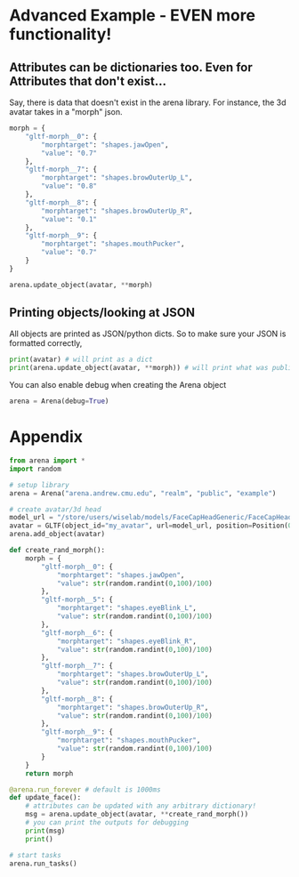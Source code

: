 # Advanced Example - EVEN more functionality!

## Attributes can be dictionaries too. Even for Attributes that don't exist...
Say, there is data that doesn't exist in the arena library. For instance, the 3d avatar takes in a "morph" json.
```python
morph = {
    "gltf-morph__0": {
        "morphtarget": "shapes.jawOpen",
        "value": "0.7"
    },
    "gltf-morph__7": {
        "morphtarget": "shapes.browOuterUp_L",
        "value": "0.8"
    },
    "gltf-morph__8": {
        "morphtarget": "shapes.browOuterUp_R",
        "value": "0.1"
    },
    "gltf-morph__9": {
        "morphtarget": "shapes.mouthPucker",
        "value": "0.7"
    }
}

arena.update_object(avatar, **morph)
```

## Printing objects/looking at JSON
All objects are printed as JSON/python dicts. So to make sure your JSON is formatted correctly,
```python
print(avatar) # will print as a dict
print(arena.update_object(avatar, **morph)) # will print what was published as a dict
```
You can also enable debug when creating the Arena object
```python
arena = Arena(debug=True)
```

# Appendix
```python
from arena import *
import random

# setup library
arena = Arena("arena.andrew.cmu.edu", "realm", "public", "example")

# create avatar/3d head
model_url = "/store/users/wiselab/models/FaceCapHeadGeneric/FaceCapHeadGeneric.gltf"
avatar = GLTF(object_id="my_avatar", url=model_url, position=Position(0,1.75,-1.5), scale=Scale(5,5,5))
arena.add_object(avatar)

def create_rand_morph():
    morph = {
        "gltf-morph__0": {
            "morphtarget": "shapes.jawOpen",
            "value": str(random.randint(0,100)/100)
        },
        "gltf-morph__5": {
            "morphtarget": "shapes.eyeBlink_L",
            "value": str(random.randint(0,100)/100)
        },
        "gltf-morph__6": {
            "morphtarget": "shapes.eyeBlink_R",
            "value": str(random.randint(0,100)/100)
        },
        "gltf-morph__7": {
            "morphtarget": "shapes.browOuterUp_L",
            "value": str(random.randint(0,100)/100)
        },
        "gltf-morph__8": {
            "morphtarget": "shapes.browOuterUp_R",
            "value": str(random.randint(0,100)/100)
        },
        "gltf-morph__9": {
            "morphtarget": "shapes.mouthPucker",
            "value": str(random.randint(0,100)/100)
        }
    }
    return morph

@arena.run_forever # default is 1000ms
def update_face():
    # attributes can be updated with any arbitrary dictionary!
    msg = arena.update_object(avatar, **create_rand_morph())
    # you can print the outputs for debugging
    print(msg)
    print()

# start tasks
arena.run_tasks()
```
